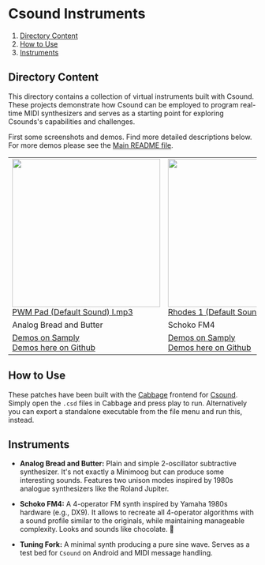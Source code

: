 Csound Instruments
==================

1. [Directory Content](#directory-content)
1. [How to Use](#how-to-use)
1. [Instruments](#instruments)

Directory Content
-----------------

This directory contains a collection of virtual instruments built with Csound.
These projects demonstrate how Csound can be employed to program real-time
MIDI synthesizers and serves as a starting point for exploring Csounds's
capabilities and challenges.

First some screenshots and demos. Find more detailed descriptions below.
For more demos please see the [Main README file](../README.md).

<table>
    <tr>
        <td>
            <a href="Analog%20Bread%20and%20Butter/Screenshots/PWM%20Pad%20(Default%20Sound).png?raw=true">
                <img src="Analog%20Bread%20and%20Butter/Screenshots/PWM%20Pad%20(Default%20Sound).png?raw=true" width="300">
            </a>
            <a href="Analog%20Bread%20and%20Butter/Demos/PWM%20Pad%20(Default%20Sound)%20I.mp3?raw=true">PWM Pad (Default Sound) I.mp3</a>
        </td>
        <td>
            <a href="Schoko%20FM4/Screenshots/Rhodes%201%20(Default%20Sound).png?raw=true">
                <img src="Schoko%20FM4/Screenshots/Rhodes%201%20(Default%20Sound).png?raw=true" width="300">
            </a>
            <a href="Csound/Schoko%20FM4/Demos/Rhodes%201%20(Default%20Sound).mp3?raw=true">Rhodes 1 (Default Sound).mp3</a>
        </td>
        <td>
            <a href="Tuning%20Fork/Screenshots/Tuning%20Fork.png?raw=true">
                <img src="Tuning%20Fork/Screenshots/Tuning%20Fork.png?raw=true" width="300">
            </a>
            <a href="Tuning%20Fork/Demos/Tuning%20Fork.mp3?raw=true">Tuning Fork.mp3</a>
        </td>
    </tr>
    <tr>
        <td>Analog Bread and Butter</td>
        <td>Schoko FM4</td>
        <td>Tuning Fork</td>
    </tr>
    <tr>
        <td>
            <a href="https://samply.app/p/jM1I6JruowcWRwDIbZ3r" target="_blank">Demos on Samply</a>
            <br>
            <a href="Analog%20Bread%20and%20Butter/Demos/">Demos here on Github</a>
        </td>
        <td>
            <a href="https://samply.app/p/KCnei0x2nOEXpUBnqafz" target="_blank">Demos on Samply</a>
            <br>
            <a href="Schoko%20FM4/Demos/">Demos here on Github</a>
        </td>
        <td>
            <a href="Tuning%20Fork/Demos/">Demos here on Github</a>
        </td>
    </tr>
</table>

How to Use
----------

These patches have been built with the [Cabbage](https://cabbageaudio.com/)
frontend for [Csound](https://csound.com/). Simply open the `.csd` files in
Cabbage and press play to run. Alternatively you can export a standalone
executable from the file menu and run this, instead.

Instruments
-----------

* __Analog Bread and Butter:__ Plain and simple 2-oscillator subtractive synthesizer.
  It's not exactly a Minimoog but can produce some interesting sounds. Features two
  unison modes inspired by 1980s analogue synthesizers like the Roland Jupiter.

- **Schoko FM4:** A 4-operator FM synth inspired by Yamaha 1980s hardware (e.g., DX9).
  It allows to recreate all 4-operator algorithms with a sound profile similar to
  the originals, while maintaining manageable complexity. Looks and sounds like
  chocolate. 🍫

* __Tuning Fork:__ A minimal synth producing a pure sine wave. Serves as a test bed
  for `Csound` on Android and MIDI message handling.
